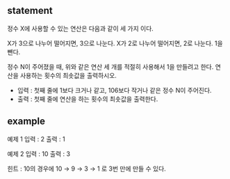 ## statement
정수 X에 사용할 수 있는 연산은 다음과 같이 세 가지 이다.

X가 3으로 나누어 떨어지면, 3으로 나눈다.
X가 2로 나누어 떨어지면, 2로 나눈다.
1을 뺀다.

정수 N이 주어졌을 때, 위와 같은 연산 세 개를 적절히 사용해서 1을 만들려고 한다.
연산을 사용하는 횟수의 최솟값을 출력하시오.

- 입력 : 첫째 줄에 1보다 크거나 같고, 106보다 작거나 같은 정수 N이 주어진다.
- 출력 : 첫째 줄에 연산을 하는 횟수의 최솟값을 출력한다.

## example
예제 1
입력 : 2
출력 : 1

예제 2
입력 : 10
출력 : 3

힌트 : 10의 경우에 10 → 9 → 3 → 1 로 3번 만에 만들 수 있다.
